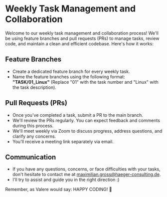 # Weekly Task Management and Collaboration

Welcome to our weekly task management and collaboration process! We'll be using feature branches and pull requests (PRs) to manage tasks, review code, and maintain a clean and efficient codebase. Here's how it works:

## Feature Branches
- Create a dedicated feature branch for every weekly task.
- Name the feature branches using the following format: **"TASK/01_Linux"** (Replace "01" with the task number and "Linux" with the task description).

## Pull Requests (PRs)
- Once you've completed a task, submit a PR to the main branch.
- We'll review the PRs regularly. You can expect feedback and comments during this process.
- We'll meet weekly via Zoom to discuss progress, address questions, and clarify any concerns. 
- You'll receive a meeting link separately via email.

## Communication
- If you have any questions, concerns, or face difficulties with your tasks, don't hesitate to contact me at maximilian.gross@haeger-consulting.de.
- I'll try to assist and guide you in the right direction :) 
  

Remember, as Valere would say: HAPPY CODING! 🚀
